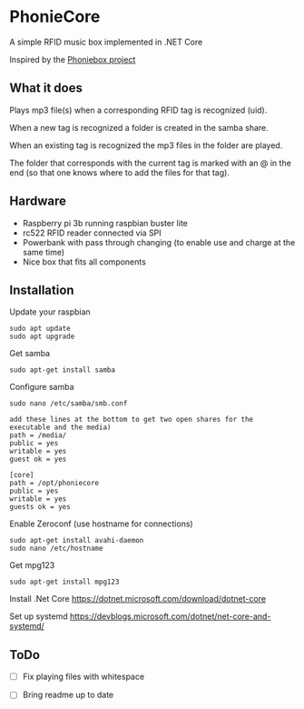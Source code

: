 # PhonieCore
A simple RFID music box implemented in .NET Core

Inspired by the [Phoniebox project](http://phoniebox.de)

## What it does
Plays mp3 file(s) when a corresponding RFID tag is recognized (uid). 

When a new tag is recognized a folder is created in the samba share. 

When an existing tag is recognized the mp3 files in the folder are played. 

The folder that corresponds with the current tag is marked with an @ in the end (so that one knows where to add the files for that tag). 

## Hardware
- Raspberry pi 3b running raspbian buster lite
- rc522 RFID reader connected via SPI
- Powerbank with pass through changing (to enable use and charge at the same time)
- Nice box that fits all components

## Installation
Update your raspbian
```
sudo apt update
sudo apt upgrade
```

Get samba
```
sudo apt-get install samba
```

Configure samba
```
sudo nano /etc/samba/smb.conf

add these lines at the bottom to get two open shares for the executable and the media)
path = /media/
public = yes
writable = yes
guest ok = yes

[core]
path = /opt/phoniecore
public = yes
writable = yes
guests ok = yes
```

Enable Zeroconf (use hostname for connections) 
```
sudo apt-get install avahi-daemon
sudo nano /etc/hostname
```

Get mpg123
```
sudo apt-get install mpg123
```

Install .Net Core
https://dotnet.microsoft.com/download/dotnet-core

Set up systemd
https://devblogs.microsoft.com/dotnet/net-core-and-systemd/

## ToDo
- [ ] Fix playing files with whitespace
- [ ] Bring readme up to date

